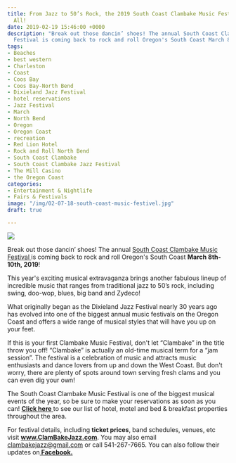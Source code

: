 ```yaml
---
title: From Jazz to 50’s Rock, the 2019 South Coast Clambake Music Festival Has It
  All!
date: 2019-02-19 15:46:00 +0000
description: "Break out those dancin’ shoes! The annual South Coast Clambake Music
  Festival is coming back to rock and roll Oregon's South Coast March 8th-10th, 2019!\n\n"
tags:
- Beaches
- best western
- Charleston
- Coast
- Coos Bay
- Coos Bay-North Bend
- Dixieland Jazz Festival
- hotel reservations
- Jazz Festival
- March
- North Bend
- Oregon
- Oregon Coast
- recreation
- Red Lion Hotel
- Rock and Roll North Bend
- South Coast Clambake
- South Coast Clambake Jazz Festival
- The Mill Casino
- the Oregon Coast
categories:
- Entertainment & Nightlife
- Fairs & Festivals
image: "/img/02-07-18-south-coast-music-festivel.jpg"
draft: true

---
```

![](https://clambakejazz.com/wp-content/uploads/2013/09/SCCMusicFest_30thlogo-1.png)

Break out those dancin’ shoes! The annual <a href="https://clambakejazz.com/" target="_blank" rel="noopener noreferrer">South Coast Clambake Music Festival </a>  is coming back to rock and roll Oregon's South Coast <strong>March 8th-10th, 2019</strong>!

This year's exciting musical extravaganza brings another fabulous lineup of incredible music that ranges from traditional jazz to 50’s rock, including swing, doo-wop, blues, big band and Zydeco!

What originally began as the Dixieland Jazz Festival nearly 30 years ago has evolved into one of the biggest annual music festivals on the Oregon Coast and offers a wide range of musical styles that will have you up on your feet.

If this is your first Clambake Music Festival, don't let “Clambake” in the title throw you off! “Clambake” is actually an old-time musical term for a “jam session”. The festival is a celebration of music and attracts music enthusiasts and dance lovers from up and down the West Coast. But don't worry, there are plenty of spots around town serving fresh clams and you can even dig your own!

The South Coast Clambake Music Festival is one of the biggest musical events of the year, so be sure to make your reservations as soon as you can! <a href="http://oregonsadventurecoast.com/lodging/" target="_blank" rel="noopener noreferrer"><strong>Click here</strong> </a>to see our list of hotel, motel and bed & breakfast properties throughout the area.

For festival details, including <strong>ticket prices</strong>, band schedules, venues, etc visit <strong><a href="http://www.clambakejazz.org/" target="_blank" rel="noopener noreferrer">www.ClamBakeJazz.com</a></strong>. You may also email clambakejazz@gmail.com or call 541-267-7665. You can also follow their updates on<strong><a href="https://www.facebook.com/clambakejazz" target="_blank" rel="noopener noreferrer"> Facebook.</a></strong>